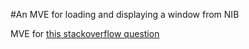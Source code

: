 #An MVE for loading and displaying a window from NIB

MVE for [this stackoverflow question](https://stackoverflow.com/questions/75988966/show-window-from-nib-preventing-multiple-instances)

